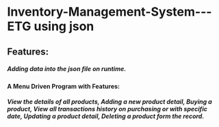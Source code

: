 # Inventory-Management-System---ETG using json

## Features:
##### Adding data into the json file on runtime.
#### A Menu Driven Program with Features: 
##### View the details of all products, Adding a new product detail, Buying a product, View all transactions history on purchasing or with specific date, Updating a product detail, Deleting a product form the record.
